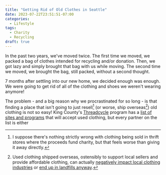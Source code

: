 ```yaml
---
title: "Getting Rid of Old Clothes in Seattle"
date: 2023-07-22T23:51:51-07:00
categories:
  - Lifestyle
tags:
  - Charity
  - Recycling
draft: true
---
```


In the past two years, we've moved twice. The first time we moved, we packed a bag of clothes intended for recycling and/or donation. Then, we got lazy and simply brought that bag with us while moving. The second time we moved, we brought the bag, still packed, without a second thought.

7 months after settling into our new home, we decided enough was enough. We were going to get rid of all of the clothing and shoes we weren't wearing anymore!

The problem - and a big reason why we procrastinated for so long - is that finding a place that isn't going to just resell[^0] (or worse, ship overseas[^1]) old clothing is not so easy! King County's [Threadcycle](https://kingcounty.gov/depts/dnrp/solid-waste/programs/ecoconsumer/threadcycle.aspx) program has a [list of sites and programs](https://kingcounty.gov/depts/dnrp/solid-waste/programs/ecoconsumer/threadcycle/threadcycle-locations.aspx) that will accept used clothing, but every partner on the list is either

<!--- Footnotes -->
[^0]: I suppose there's nothing strictly wrong with clothing being sold in thrift stores where the proceeds fund charity, but that feels worse than giving it away directly.

[^1]: Used clothing shipped overseas, ostensibly to support local sellers and provide affordable clothing, can actually [negatively impact local clothing industries](https://link.springer.com/chapter/10.1007/978-3-031-28839-5_108#Sec3) or [end up in landfills anyway](https://gizmodo.com/clothing-pile-chile-atacama-desert-satellite-image-1850443019).
